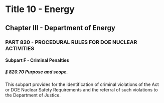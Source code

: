 
# Title 10 - Energy
## Chapter III - Department of Energy
### PART 820 - PROCEDURAL RULES FOR DOE NUCLEAR ACTIVITIES
#### Subpart F - Criminal Penalties
##### § 820.70 Purpose and scope.

This subpart provides for the identification of criminal violations of the Act or DOE Nuclear Safety Requirements and the referral of such violations to the Department of Justice.

